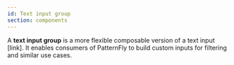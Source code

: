 ```yaml
---
id: Text input group
section: components
---
```


A **text input group** is a more flexible composable version of a text input [link]. It enables consumers of PatternFly to build custom inputs for filtering and similar use cases.
